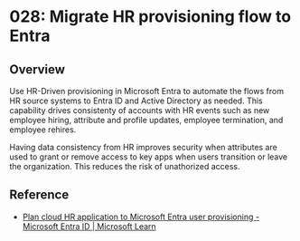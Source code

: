 # 028: Migrate HR provisioning flow to Entra

## Overview

Use HR-Driven provisioning in Microsoft Entra to automate the flows from HR source systems to Entra ID and Active Directory as needed. This capability drives consistenty of accounts with HR events such as new employee hiring, attribute and profile updates, employee termination, and employee rehires.

Having data consistency from HR improves security when attributes are used to grant or remove access to key apps when users transition or leave the organization. This reduces the risk of unathorized access.

## Reference

* [Plan cloud HR application to Microsoft Entra user provisioning - Microsoft Entra ID | Microsoft Learn](https://learn.microsoft.com/entra/identity/app-provisioning/plan-cloud-hr-provision)
